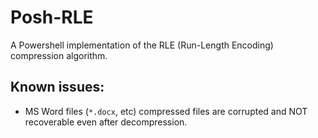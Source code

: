 # Posh-RLE
A Powershell implementation of the RLE (Run-Length Encoding) compression algorithm.

## Known issues:
- MS Word files (`*.docx`, etc) compressed files are corrupted and NOT recoverable even after decompression.